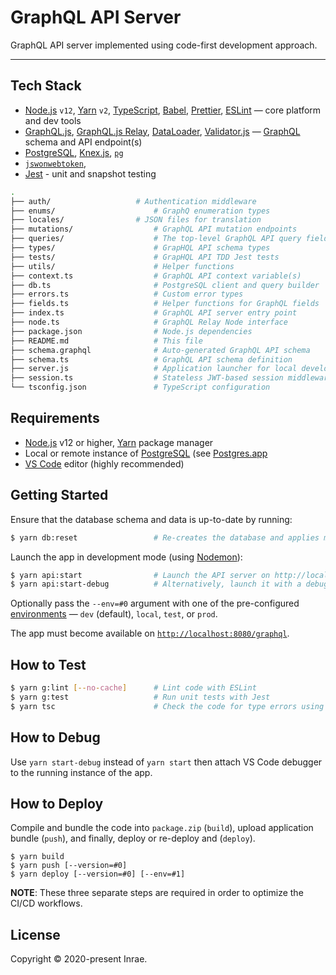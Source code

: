 # GraphQL API Server

GraphQL API server implemented using code-first development approach.

---

## Tech Stack

- [Node.js](https://nodejs.org/) `v12`, [Yarn](https://yarnpkg.com/) `v2`, [TypeScript](https://www.typescriptlang.org/), [Babel](https://babeljs.io/), [Prettier](https://prettier.io/), [ESLint](https://eslint.org/) — core platform and dev tools
- [GraphQL.js](https://github.com/graphql/graphql-js), [GraphQL.js Relay](https://github.com/graphql/graphql-relay-js), [DataLoader](https://github.com/graphql/dataloader), [Validator.js](https://github.com/validatorjs/validator.js) — [GraphQL](https://graphql.org/) schema and API endpoint(s)
- [PostgreSQL](https://www.postgresql.org/), [Knex.js](https://knexjs.org/), [`pg`](https://node-postgres.com/)
- [`jswonwebtoken`](https://github.com/auth0/node-jsonwebtoken),
- [Jest](https://jestjs.io/) - unit and snapshot testing

```bash
.
├── auth/                   # Authentication middleware
├── enums/                      # GraphQ enumeration types
├── locales/                # JSON files for translation
├── mutations/                  # GraphQL API mutation endpoints
├── queries/                    # The top-level GraphQL API query fields
├── types/                      # GrapHQL API schema types
├── tests/                      # GrapHQL API TDD Jest tests
├── utils/                      # Helper functions
├── context.ts                  # GraphQL API context variable(s)
├── db.ts                       # PostgreSQL client and query builder
├── errors.ts                   # Custom error types
├── fields.ts                   # Helper functions for GraphQL fields
├── index.ts                    # GraphQL API server entry point
├── node.ts                     # GraphQL Relay Node interface
├── package.json                # Node.js dependencies
├── README.md                   # This file
├── schema.graphql              # Auto-generated GraphQL API schema
├── schema.ts                   # GraphQL API schema definition
├── server.js                   # Application launcher for local development
├── session.ts                  # Stateless JWT-based session middleware
└── tsconfig.json               # TypeScript configuration
```

## Requirements

- [Node.js](https://nodejs.org/) v12 or higher, [Yarn](https://yarnpkg.com/) package manager
- Local or remote instance of [PostgreSQL](https://www.postgresql.org/) (see [Postgres.app](https://postgresapp.com/)
- [VS Code](https://code.visualstudio.com/) editor (highly recommended)

## Getting Started

Ensure that the database schema and data is up-to-date by running:

```bash
$ yarn db:reset                 # Re-creates the database and applies migrations and seeds
```

Launch the app in development mode (using [Nodemon](https://github.com/remy/nodemon)):

```bash
$ yarn api:start                # Launch the API server on http://localhost:8080/
$ yarn api:start-debug          # Alternatively, launch it with a debugger (chrome inspector)
```

Optionally pass the `--env=#0` argument with one of the pre-configured
[environments](../env) — `dev` (default), `local`, `test`, or `prod`.

The app must become available on [`http://localhost:8080/graphql`](http://localhost:8080/graphql).

## How to Test

```bash
$ yarn g:lint [--no-cache]      # Lint code with ESLint
$ yarn g:test                   # Run unit tests with Jest
$ yarn tsc                      # Check the code for type errors using TypeScript
```

## How to Debug

Use `yarn start-debug` instead of `yarn start` then attach VS Code debugger to
the running instance of the app.

## How to Deploy

Compile and bundle the code into `package.zip` (`build`), upload application
bundle (`push`), and finally, deploy or re-deploy and (`deploy`).

```
$ yarn build
$ yarn push [--version=#0]
$ yarn deploy [--version=#0] [--env=#1]
```

**NOTE**: These three separate steps are required in order to optimize the CI/CD
workflows.

## License

Copyright © 2020-present Inrae.
